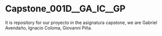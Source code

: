 # Capstone_001D__GA_IC__GP
It is  repository for our proyecto in the asignatura capstone, we are Gabriel Avendaño, Ignacio Coloma, Giovanni Piña.
